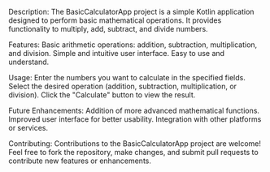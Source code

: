 Description:
The BasicCalculatorApp project is a simple Kotlin application designed to perform basic mathematical operations. It provides functionality to multiply, add, subtract, and divide numbers.

Features:
Basic arithmetic operations: addition, subtraction, multiplication, and division.
Simple and intuitive user interface.
Easy to use and understand.

Usage:
Enter the numbers you want to calculate in the specified fields.
Select the desired operation (addition, subtraction, multiplication, or division).
Click the "Calculate" button to view the result.

Future Enhancements:
Addition of more advanced mathematical functions.
Improved user interface for better usability.
Integration with other platforms or services.

Contributing:
Contributions to the BasicCalculatorApp project are welcome! Feel free to fork the repository, make changes, and submit pull requests to contribute new features or enhancements.
